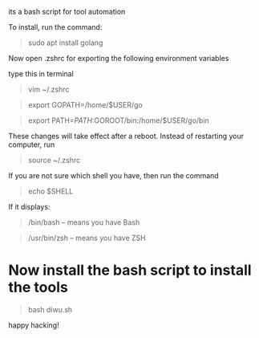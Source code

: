 its a bash script for tool automation

To install, run the command: 

> sudo apt install golang

Now open .zshrc for exporting the following environment variables
 
type this in terminal

> vim ~/.zshrc

> export GOPATH=/home/$USER/go

> export PATH=${PATH}:$GOROOT/bin:/home/$USER/go/bin

These changes will take effect after a reboot. Instead of restarting your computer, run

>source ~/.zshrc

If you are not sure which shell you have, then run the command

> echo $SHELL

If it displays: 
> /bin/bash – means you have Bash

> /usr/bin/zsh – means you have ZSH

# Now install the bash script to install the tools

> bash diwu.sh

happy hacking!
